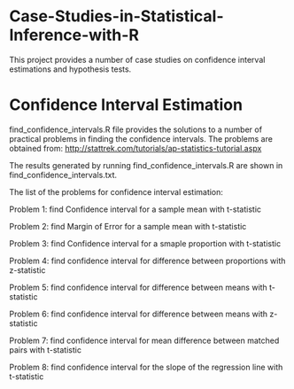 # Case-Studies-in-Statistical-Inference-with-R
This project provides a number of case studies on confidence interval estimations and hypothesis tests.

# Confidence Interval Estimation

find_confidence_intervals.R file provides the solutions to a number of practical problems in finding the confidence intervals. The problems are obtained from: http://stattrek.com/tutorials/ap-statistics-tutorial.aspx

The results generated by running find_confidence_intervals.R are shown in find_confidence_intervals.txt.

The list of the problems for confidence interval estimation:

Problem 1: find Confidence interval for a sample mean with t-statistic

Problem 2: find Margin of Error for a sample mean with t-statistic

Problem 3: find Confidence interval for a smaple proportion with t-statistic

Problem 4: find confidence interval for difference between proportions with z-statistic

Problem 5: find confidence interval for difference between means with t-statistic

Problem 6: find confidence interval for difference between means with z-statistic

Problem 7: find confidence interval for mean difference between matched pairs with t-statistic

Problem 8: find confidence interval for the slope of the regression line with t-statistic

